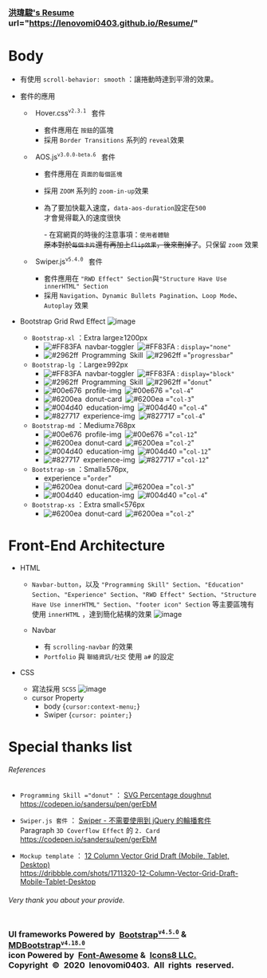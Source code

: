 ### [洪瑋駿's Resume](https://lenovomi0403.github.io/Resume/) url="https://lenovomi0403.github.io/Resume/"
# Body
* 有使用 `scroll-behavior: smooth` ：讓捲動時達到平滑的效果。
* 套件的應用
    * &ensp;Hover.css<sup>`v2.3.1`</sup>&ensp; 套件
        * 套件應用在 `按鈕`的區塊
        * 採用 ```Border Transitions``` 系列的  ```reveal```效果

    * &ensp;AOS.js<sup>`v3.0.0-beta.6`</sup>&ensp; 套件
        * 套件應用在 `頁面的每個區塊`
        * 採用 ```ZOOM``` 系列的 ```zoom-in-up```效果
        * 為了要加快載入速度，`data-aos-duration`設定在`500` <br>
        才會覺得載入的速度很快

            \- 在寫網頁的時後的注意事項：`使用者體驗`<br>
~~原本對於`每個卡片`還有再加上`flip效果`，後來刪掉了~~。只保留 `zoom` 效果

    * &ensp;Swiper.js<sup>`v5.4.0`</sup>&ensp; 套件
        * 套件應用在 `"RWD Effect" Section`與`"Structure Have Use innerHTML" Section`
        * 採用 `Navigation`、`Dynamic Bullets Pagination`、`Loop Mode`、`Autoplay` 效果

* Bootstrap Grid Rwd Effect
![image](https://lenovomi0403.github.io/Resume/01-img/04-README.md/03-Resume%20Website%20RWD%20Effect%20mockup.png)

    * `Bootstrap-xl` ：Extra large≥1200px
        * ![#FF83FA](https://placehold.it/15/FF83FA/000000?text=+)&ensp;navbar-toggler&ensp;![#FF83FA](https://placehold.it/15/FF83FA/000000?text=+) : `display="none"`
        * ![#2962ff](https://placehold.it/15/2962ff/000000?text=+)&ensp;Programming Skill&ensp;![#2962ff](https://placehold.it/15/2962ff/000000?text=+) ="`progressbar`"
    * `Bootstrap-lg` ：Large≥992px
        * ![#FF83FA](https://placehold.it/15/FF83FA/000000?text=+)&ensp;navbar-toggler&ensp;![#FF83FA](https://placehold.it/15/FF83FA/000000?text=+) : `display="block"`
        * ![#2962ff](https://placehold.it/15/2962ff/000000?text=+)&ensp;Programming Skill&ensp;![#2962ff](https://placehold.it/15/2962ff/000000?text=+) ="`donut`"
        * ![#00e676](https://placehold.it/15/00e676/000000?text=+)&ensp;profile-img&ensp;![#00e676](https://placehold.it/15/00e676/000000?text=+) ="`col-4`"
        * ![#6200ea](https://placehold.it/15/6200ea/000000?text=+)&ensp;donut-card&ensp;![#6200ea](https://placehold.it/15/6200ea/000000?text=+) ="`col-3`"
        * ![#004d40](https://placehold.it/15/004d40/000000?text=+)&ensp;education-img&ensp;![#004d40](https://placehold.it/15/004d40/000000?text=+) ="`col-4`"
        * ![#827717](https://placehold.it/15/827717/000000?text=+)&ensp;experience-img&ensp;![#827717](https://placehold.it/15/827717/000000?text=+) ="`col-4`"
    * `Bootstrap-md` ：Medium≥768px
        * ![#00e676](https://placehold.it/15/00e676/000000?text=+)&ensp;profile-img&ensp;![#00e676](https://placehold.it/15/00e676/000000?text=+) ="`col-12`"
        * ![#6200ea](https://placehold.it/15/6200ea/000000?text=+)&ensp;donut-card&ensp;![#6200ea](https://placehold.it/15/6200ea/000000?text=+) ="`col-2`"
        * ![#004d40](https://placehold.it/15/004d40/000000?text=+)&ensp;education-img&ensp;![#004d40](https://placehold.it/15/004d40/000000?text=+) ="`col-12`"
        * ![#827717](https://placehold.it/15/827717/000000?text=+)&ensp;experience-img&ensp;![#827717](https://placehold.it/15/827717/000000?text=+) ="`col-12`"
    * `Bootstrap-sm` ：Small≥576px,
        * experience ="`order`"
        * ![#6200ea](https://placehold.it/15/6200ea/000000?text=+)&ensp;donut-card&ensp;![#6200ea](https://placehold.it/15/6200ea/000000?text=+) ="`col-3`"
        * ![#004d40](https://placehold.it/15/004d40/000000?text=+)&ensp;education-img&ensp;![#004d40](https://placehold.it/15/004d40/000000?text=+) ="`col-4`"
    * `Bootstrap-xs` ：Extra small<576px
        * ![#6200ea](https://placehold.it/15/6200ea/000000?text=+)&ensp;donut-card&ensp;![#6200ea](https://placehold.it/15/6200ea/000000?text=+) ="`col-2`"
# Front-End Architecture
* HTML
    * `Navbar-button`，以及 `"Programming Skill" Section`、`"Education" Section`、`"Experience" Section`、`"RWD Effect" Section`、`"Structure Have Use innerHTML" Section`、`"footer icon" Section` 等主要區塊有使用 `innerHTML` ，達到簡化結構的效果
![image](https://lenovomi0403.github.io/Resume/01-img/04-README.md/01-innerHTML.jpg)

    * Navbar
        * 有 `scrolling-navbar` 的效果
        * `Portfolio` 與 `聯絡資訊/社交` 使用 `a#` 的設定

* CSS
    * 寫法採用 `SCSS`
![image](https://lenovomi0403.github.io/Resume/01-img/04-README.md/02-scss.jpg)
    * cursor Property
        * body {`cursor:context-menu;`}
        * Swiper {`cursor: pointer;`}

# Special thanks list&ensp;&ensp;
###### References
* `Programming Skill ="donut"` ： [SVG Percentage doughnut](https://codepen.io/sandersu/pen/gerEbM)<br>
https://codepen.io/sandersu/pen/gerEbM

* `Swiper.js 套件` ： [Swiper - 不需要使用到 jQuery 的輪播套件](https://codepen.io/sandersu/pen/gerEbM)<br>
Paragraph `3D Coverflow Effect` 的 `2. Card`<br>
https://codepen.io/sandersu/pen/gerEbM

* `Mockup template` ： [12 Column Vector Grid Draft (Mobile, Tablet, Desktop)](https://dribbble.com/shots/1711320-12-Column-Vector-Grid-Draft-Mobile-Tablet-Desktop)<br>
https://dribbble.com/shots/1711320-12-Column-Vector-Grid-Draft-Mobile-Tablet-Desktop
###### Very thank you about your provide.<br><br>

### UI frameworks Powered by [Bootstrap<sup>`v4.5.0`</sup>](https://getbootstrap.com/) & [MDBootstrap<sup>`v4.18.0`</sup>](https://mdbootstrap.com/) <br>icon Powered by [Font-Awesome](https://fontawesome.com/icons) & [Icons8 LLC.](https://icons8.com/icons) <br>Copyright © 2020 lenovomi0403. All rights reserved.